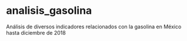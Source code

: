 # analisis_gasolina
Análisis de diversos indicadores relacionados con la gasolina en México hasta diciembre de 2018
